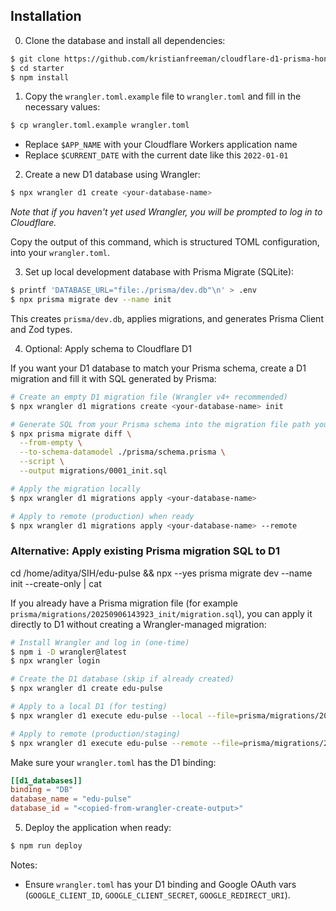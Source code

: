 ## Installation

0. Clone the database and install all dependencies:

```sh
$ git clone https://github.com/kristianfreeman/cloudflare-d1-prisma-honox-starter starter
$ cd starter
$ npm install
```

1. Copy the `wrangler.toml.example` file to `wrangler.toml` and fill in the necessary values:

```sh
$ cp wrangler.toml.example wrangler.toml
```

  - Replace `$APP_NAME` with your Cloudflare Workers application name
  - Replace `$CURRENT_DATE` with the current date like this `2022-01-01`

2. Create a new D1 database using Wrangler:

```sh
$ npx wrangler d1 create <your-database-name>
```

_Note that if you haven't yet used Wrangler, you will be prompted to log in to Cloudflare._

Copy the output of this command, which is structured TOML configuration, into your `wrangler.toml`.

3. Set up local development database with Prisma Migrate (SQLite):

```sh
$ printf 'DATABASE_URL="file:./prisma/dev.db"\n' > .env
$ npx prisma migrate dev --name init
```

This creates `prisma/dev.db`, applies migrations, and generates Prisma Client and Zod types.

4. Optional: Apply schema to Cloudflare D1

If you want your D1 database to match your Prisma schema, create a D1 migration and fill it with SQL generated by Prisma:

```sh
# Create an empty D1 migration file (Wrangler v4+ recommended)
$ npx wrangler d1 migrations create <your-database-name> init

# Generate SQL from your Prisma schema into the migration file path you just created
$ npx prisma migrate diff \
  --from-empty \
  --to-schema-datamodel ./prisma/schema.prisma \
  --script \
  --output migrations/0001_init.sql

# Apply the migration locally
$ npx wrangler d1 migrations apply <your-database-name>

# Apply to remote (production) when ready
$ npx wrangler d1 migrations apply <your-database-name> --remote
```

### Alternative: Apply existing Prisma migration SQL to D1

cd /home/aditya/SIH/edu-pulse && npx --yes prisma migrate dev --name init --create-only | cat

If you already have a Prisma migration file (for example `prisma/migrations/20250906143923_init/migration.sql`), you can apply it directly to D1 without creating a Wrangler-managed migration:

```sh
# Install Wrangler and log in (one-time)
$ npm i -D wrangler@latest
$ npx wrangler login

# Create the D1 database (skip if already created)
$ npx wrangler d1 create edu-pulse

# Apply to a local D1 (for testing)
$ npx wrangler d1 execute edu-pulse --local --file=prisma/migrations/20250906151153_init/migration.sql

# Apply to remote (production/staging)
$ npx wrangler d1 execute edu-pulse --remote --file=prisma/migrations/20250906151153_init/migration.sql
```

Make sure your `wrangler.toml` has the D1 binding:

```toml
[[d1_databases]]
binding = "DB"
database_name = "edu-pulse"
database_id = "<copied-from-wrangler-create-output>"
```

5. Deploy the application when ready:

```sh
$ npm run deploy
```

Notes:
- Ensure `wrangler.toml` has your D1 binding and Google OAuth vars (`GOOGLE_CLIENT_ID`, `GOOGLE_CLIENT_SECRET`, `GOOGLE_REDIRECT_URI`).

